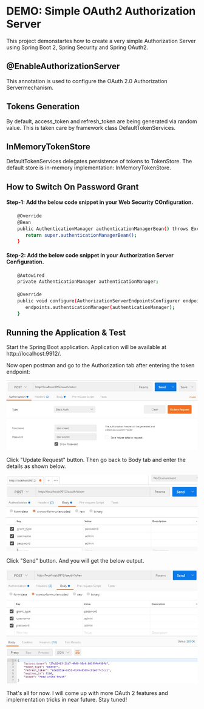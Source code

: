 # DEMO: Simple OAuth2 Authorization Server 
This project demonstartes how to create a very simple Authorization Server using Spring Boot 2, Spring Security and Spring OAuth2.

## @EnableAuthorizationServer
This annotation is used to configure the OAuth 2.0 Authorization Servermechanism.

## Tokens Generation
By default, access_token and refresh_token are being generated via random value. This is taken care by framework class DefaultTokenServices.

## InMemoryTokenStore
DefaultTokenServices delegates persistence of tokens to TokenStore. The default store is in-memory implementation: InMemoryTokenStore.

## How to Switch On Password Grant

#### Step-1: Add the below code snippet in your Web Security COnfiguration.

```bash
    @Override
    @Bean
    public AuthenticationManager authenticationManagerBean() throws Exception {
       return super.authenticationManagerBean();
    }
```
#### Step-2: Add the below code snippet in your Authorization Server Configuration.

```bash
	@Autowired
	private AuthenticationManager authenticationManager;
	
	@Override
	public void configure(AuthorizationServerEndpointsConfigurer endpoints) {
	   endpoints.authenticationManager(authenticationManager);
	}
```
## Running the Application & Test

Start the Spring Boot application. Application will be available at http://localhost:9912/.

Now open postman and go to the Authorization tab after entering the token endpoint:

![Output](https://github.com/codelovin-projects/simple-oauth2-server/blob/master/src/main/resources/static/auth-postman-authorization.JPG)

Click "Update Request" button. Then go back to Body tab and enter the details as shown below.

![Output](https://github.com/codelovin-projects/simple-oauth2-server/blob/master/src/main/resources/static/auth-postman-body.JPG)

Click "Send" button. And you will get the below output.

![Output](https://github.com/codelovin-projects/simple-oauth2-server/blob/master/src/main/resources/static/auth-postman-output.JPG)

That's all for now. I will come up with more OAuth 2 features and implementation tricks in near future. Stay tuned!
